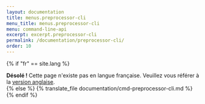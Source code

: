 ```yaml
---
layout: documentation
title: menus.preprocessor-cli
menu_title: menus.preprocessor-cli
menu: command-line-api
excerpt: excerpt.preprocessor-cli
permalink: /documentation/preprocessor-cli/
order: 10
---
```




{% if "fr" == site.lang %}
<div class="alert alert-warning" role="alert">
  <strong>Désolé ! </strong>Cette page n'existe pas en langue française. Veuillez vous référer à la <a href="{{ page.url }}"> version anglaise</a>.
</div>
{% else %}
  {% translate_file documentation/cmd-preprocessor-cli.md %}
{% endif %}
